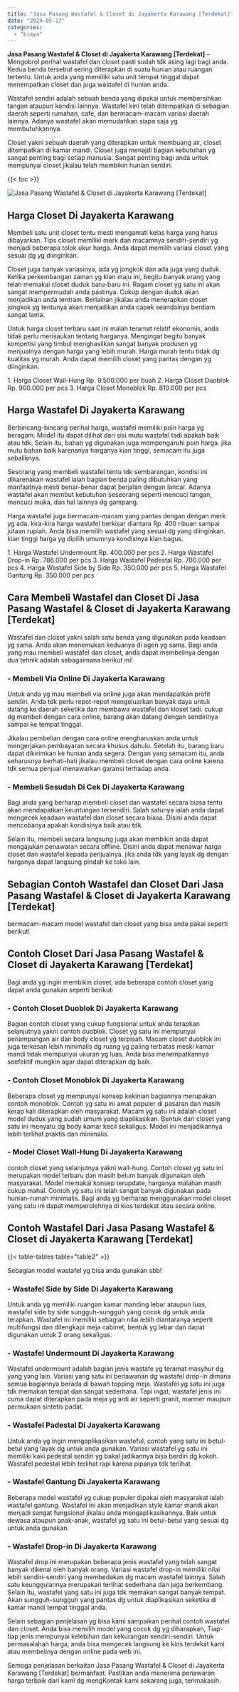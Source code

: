 ```yaml
---
title: "Jasa Pasang Wastafel & Closet di Jayakerta Karawang [Terdekat]"
date: "2024-05-17"
categories: 
  - "biaya"
---
```


**Jasa Pasang Wastafel & Closet di Jayakerta Karawang \[Terdekat\]** – Mengobrol perihal wastafel dan closet pasti sudah tdk asing lagi bagi anda. Kedua benda tersebut sering diterapkan di suatu hunian atau ruangan tertentu. Untuk anda yang memiliki satu unit tempat tinggal dapat menempatkan closet dan juga wastafel di hunian anda.

Wastafel sendiri adalah sebuah benda yang dipakai untuk membersihkan tangan ataupun kondisi lainnya. Wastafel kini telah ditempatkan di sebagian daerah seperti rumahan, cafe, dan bermacam-macam variasi daerah lainnya. Adanya wastafel akan memudahkan siapa saja yg membutuhkannya.

Closet yakni sebuah daerah yang diterapkan untuk membuang air, closet ditempatkan di kamar mandi. Closet juga menajdi bagian kebutuhan yg sangat penting bagi setiap manusia. Sangat penting bagi anda untuk mempunyai closet jikalau telah membikin hunian sendiri.

{{< toc >}}

![Jasa Pasang Wastafel & Closet di Jayakerta Karawang [Terdekat]](/images/wastafel-closet-murah51.png)

## Harga Closet Di Jayakerta Karawang

Membeli satu unit closet tentu mesti mengamati kelas harga yang harus dibayarkan. Tips closet memiliki merk dan macamnya sendiri-sendiri yg menjadi beberapa tolok ukur harga. Anda dapat memilih variasi closet yang sesuai dg yg diinginkan.

Closet juga banyak variasinya, ada yg jongkok dan ada juga yang duduk. Ketika perkembangan zaman yg kian maju ini, begitu banyak orang yang telah memakai closet duduk baru-baru ini. Ragam closet yg satu ini akan sangat mempermudah anda pastinya. Cukup dengan duduk akan menjadikan anda tentram. Berlainan jikalau anda menerapkan closet jongkok yg tentunya akan menjadikan anda capek seandainya berdiam sangat lama.

Untuk harga closet terbaru saat ini malah teramat relatif ekonomis, anda tidak perlu merisaukan tentang harganya. Mengingat begitu banyak kompetisi yang timbul menghasilkan sangat banyak produsen yg menjualnya dengan harga yang lebih murah. Harga murah tentu tidak dg kualitas yg murah. Anda dapat memilih closet yang pantas dengan yg diinginkan.

1\. Harga Closet Wall-Hung Rp. 9.500.000 per buah 2. Harga Closet Duoblok Rp. 900.000 per pcs 3. Harga Closet Monoblok Rp. 810.000 per pcs

## Harga Wastafel Di Jayakerta Karawang

Berbincang-bincang perihal harga, wastafel memiliki poin harga yg beragam. Model itu dapat dilihat dari sisi mutu wastafel tadi apakah baik atau tdk. Selain itu, bahan yg digunakan juga mempengaruhi poin harga. jika mutu bahan baik karenanya harganya kian tinggi, semacam itu juga sebaliknya.

Sesorang yang membeli wastafel tentu tdk sembarangan, kondisi ini dikarenakan wastafel ialah bagian benda paling dibutuhkan yang manfaatnya mesti benar-benar dapat berjalan dengan lancar. Adanya wastafel akan membut kebutuhan seseorang seperti mencuci tangan, mencuci muka, dan hal lainnya dg gampang.

Harga wastafel juga bermacam-macam yang pantas dengan dengan merk yg ada, kira-kira harga wastafel berkisar diantara Rp. 400 ribuan sampai jutaan rupiah. Anda bisa memilih wastafel yang sesuai dg yang diinginkan. kian tinggi harga yg dipilih umumnya kondisinya kian bagus.

1\. Harga Wastafel Undermount Rp. 400.000 per pcs 2. Harga Wastafel Drop-in Rp. 786.000 per pcs 3. Harga Wastafel Pedestal Rp. 700.000 per pcs 4. Harga Wastafel Side by Side Rp. 350.000 per pcs 5. Harga Wastafel Gantung Rp. 350.000 per pcs

## Cara Membeli Wastafel dan Closet Di Jasa Pasang Wastafel & Closet di Jayakerta Karawang \[Terdekat\]

Wastafel dan closet yakni salah satu benda yang digunakan pada keadaan yg sama. Anda akan menemukan keduanya di agen yg sama. Bagi anda yang mau membeli wastafel dan closet, anda dapat membelinya dengan dua tehnik adalah sebagaimana berikut ini!

### \- Membeli Via Online Di Jayakerta Karawang

Untuk anda yg mau membeli via online juga akan mendapatkan profit sendiri. Anda tdk perlu repot-repot mengeluarkan banyak daya untuk datang ke daerah seketika dan membawa wastafel dan kloset tadi. cukup dg membeli dengan cara online, barang akan datang dengan sendirinya sampai ke tempat tinggal.

Jikalau pembelian dengan cara online mengharuskan anda untuk mengerjakan pembayaran secara khusus dahulu. Setelah itu, barang baru dapat dikirimkan ke hunian anda segera. Dengan yang semacam itu, anda seharusnya berhati-hati jikalau membeli closet dengan cara online karena tdk semua penjual menawarkan garansi terhadap anda.

### \- Membeli Sesudah Di Cek Di Jayakerta Karawang

Bagi anda yang berharap membeli closet dan wastafel secara biasa tentu akan mendapatkan keuntungan tersendiri. Salah satunya ialah anda dapat mengecek keadaan wastafel dan closet secara biasa. Disini anda dapat mencobanya apakah kondisinya baik atau tdk.

Selain itu, membeli secara langsung juga akan membikin anda dapat mengajukan penawaran secara offline. Disini anda dapat menawar harga closet dan wastafel kepada penjualnya. jika anda tdk yang layak dg dengan harganya dapat langsung pindah ke toko lain.

## Sebagian Contoh Wastafel dan Closet Dari Jasa Pasang Wastafel & Closet di Jayakerta Karawang \[Terdekat\]

bermacam-macam model wastafel dan closet yang bisa anda pakai seperti berikut!

## Contoh Closet Dari Jasa Pasang Wastafel & Closet di Jayakerta Karawang \[Terdekat\]

Bagi anda yg ingin membikin closet, ada beberapa contoh closet yang dapat anda gunakan seperti berikut:

### \- Contoh Closet Duoblok Di Jayakerta Karawang

Bagian contoh closet yang cukup fungsional untuk anda terapkan selanjutnya yakni contoh duoblok. Closet yg satu ini mempunyai penampungan air dan body closet yg terpisah. Macam closet duoblok ini juga terkesan lebih minimalis dg ruang yg paling terbatas meski kamar mandi tidak mempunyai ukuran yg luas. Anda bisa menempatkannya seefektif mungkin agar dapat diterapkan dg baik.

### \- Contoh Closet Monoblok Di Jayakerta Karawang

Beberapa closet yg mempunyai konsep kekinian bagiannya merupakan contoh monoblok. Contoh yg satu ini amat populer di pasaran dan masih kerap kali diterapkan oleh masyarakat. Macam yg satu ini adalah closet model duduk yang sudah umum yang diaplikasikan. Bentuk dari closet yang satu ini menyatu dg body kamar kecil sekaligus. Model ini menjadikannya lebih terlihat praktis dan minimalis.

### \- Model Closet Wall-Hung Di Jayakerta Karawang

contoh closet yang selanjutnya yakni wall-hung. Contoh closet yg satu ini merupakan model terbaru dan masih belum banyak digunakan oleh masyarakat. Model memakai konsep terupdate, harganya malahan masih cukup mahal. Contoh yg satu ini telah sangat banyak digunakan pada hunian-rumah minimalis. Bagi anda yg berharap menggunakan model closet yang satu ini dapat memperolehnya di kios terdekat atau secara online.

## Contoh Wastafel Dari Jasa Pasang Wastafel & Closet di Jayakerta Karawang \[Terdekat\]

{{< table-tables table="table2" >}}

Sebagian model wastafel yg bisa anda gunakan sbb!

### \- Wastafel Side by Side Di Jayakerta Karawang

Untuk anda yg memiliki ruangan kamar manding lebar ataupun luas, wastafel side by side sungguh-sungguh yang cocok dg untuk anda terapkan. Wastafel ini memiliki sebagian nilai lebih diantaranya seperti multifungsi dan dilengkapi meja cabinet, bentuk yg lebar dan dapat digunakan untuk 2 orang sekaligus.

### \- Wastafel Undermount Di Jayakerta Karawang

Wastafel undermount adalah bagian jenis wastafe yg teramat masyhur dg yang yang lain. Variasi yang satu ini berlawanan dg wastafel drop-in dimana semua bagiannya berada di bawah topping meja. Wastafel yg satu ini juga tdk memakan tempat dan sangat sederhana. Tapi ingat, wastafel jenis ini cuma dapat diterapkan pada meja yg anti air seperti granit, marmer maupun permukaan sintetis padat.

### \- Wastafel Padestal Di Jayakerta Karawang

Untuk anda yg ingin mengaplikasikan wasteful, contoh yang satu ini betul-betul yang layak dg untuk anda gunakan. Variasi wastafel yg satu ini memiliki kaki pedestal sendiri yg bakal jadikannya bisa berdiri dg kokoh. Wastafel pedestal lebih terlihat rapi karena pipanya tdk terlihat.

### \- Wastafel Gantung Di Jayakerta Karawang

Beberapa model wastafel yg cukup populer dipakai oleh masyarakat ialah wastafel gantung. Wastafel ini akan menjadikan style kamar mandi akan menjadi sangat fungsional jikalau anda mengaplikasikannya. Baik untuk dewasa ataupun anak-anak, wastafel yg satu ini betul-betul yang sesuai dg untuk anda gunakan.

### \- Wastafel Drop-in Di Jayakerta Karawang

Wastafel drop ini merupakan beberapa jenis wastafel yang telah sangat banyak dikenal oleh banyak orang. Variasi wastafel drop-in memiliki nilai lebih sendiri-sendiri yang membedakan dg macam wastafel lainnya. Salah satu keunggulannya merupakan terlihat sederhana dan juga berkembang. Selain itu, wastafel yang satu ini juga tdk memakan sangat banyak tempat. Akan sungguh-sungguh yang pantas dg untuk diaplikasikan seketika di kamar mandi tempat tinggal anda.

Selain sebagian penjelasan yg bisa kami sampaikan perihal contoh wastafel dan closet. Anda bisa memilih model yang cocok dg yg diharapkan, Tiap-tiap jenis mempunyai kelebihan dan kekurangan sendiri-sendiri. Untuk permasalahan harga, anda bisa mengecek langsung ke kios terdekat kami atau membelinya dengan online pada web ini.

Semoga penjelasan berkaitan Jasa Pasang Wastafel & Closet di Jayakerta Karawang \[Terdekat\] bermanfaat. Pastikan anda menerima penawaran harga terbaik dari kami dg mengKontak kami sekarang juga, terimakasih.
